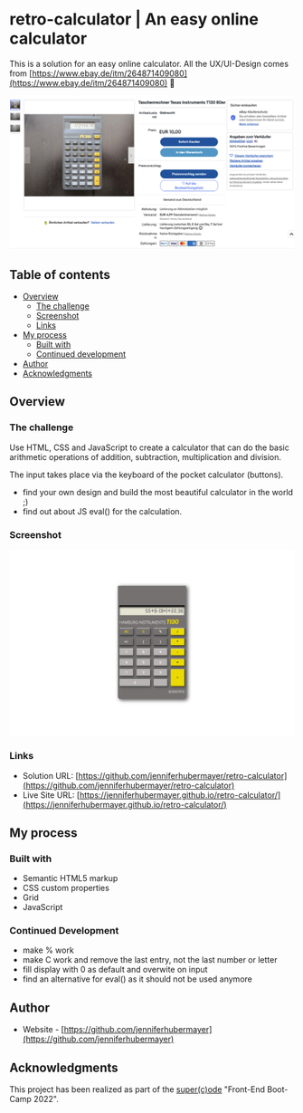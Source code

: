# retro-calculator | An easy online calculator

This is a solution for an easy online calculator. All the UX/UI-Design comes from [https://www.ebay.de/itm/264871409080](https://www.ebay.de/itm/264871409080) 🤪

![](./screenshots/Bildschirmfoto.png)

## Table of contents

- [Overview](#overview)
  - [The challenge](#the-challenge)
  - [Screenshot](#screenshot)
  - [Links](#links)
- [My process](#my-process)
  - [Built with](#built-with)
  - [Continued development](#continued-development)
- [Author](#author)
- [Acknowledgments](#acknowledgments)

## Overview

### The challenge

Use HTML, CSS and JavaScript to create a calculator that can do the basic arithmetic operations of addition, subtraction, multiplication and division.

The input takes place via the keyboard of the pocket calculator (buttons).

- find your own design and build the most beautiful calculator in the world ;)
- find out about JS eval() for the calculation.

### Screenshot

![](./screenshots/Screenshot_Taschenrechner.png)

### Links

- Solution URL: [https://github.com/jenniferhubermayer/retro-calculator](https://github.com/jenniferhubermayer/retro-calculator)
- Live Site URL: [https://jenniferhubermayer.github.io/retro-calculator/](https://jenniferhubermayer.github.io/retro-calculator/)

## My process

### Built with

- Semantic HTML5 markup
- CSS custom properties
- Grid
- JavaScript

### Continued Development

- make % work
- make C work and remove the last entry, not the last number or letter
- fill display with 0 as default and overwite on input
- find an alternative for eval() as it should not be used anymore

## Author

- Website - [https://github.com/jenniferhubermayer](https://github.com/jenniferhubermayer)

## Acknowledgments

This project has been realized as part of the [super(c)ode](https://www.super-code.de/) "Front-End Boot-Camp 2022".
